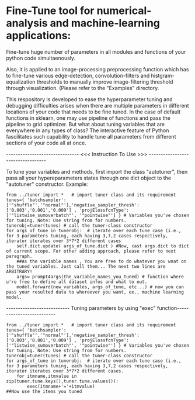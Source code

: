 # Fine-Tune tool for numerical-analysis and machine-learning applications:
Fine-tune huge number of parameters in all modules and functions of your python code simultaenously. 

Also, it is applied to an image-processing preprocessing function which has to fine-tune various edge-detection, convolution-filters and histgram-equalization thresholds to manually improve image-filtering threshold through visualization. (Please refer to the "Examples" directory.

This respository is developed to ease the hyperparameter tuning and debugging difficulties arises when there are multiple parameters in different locations of your code that needs to be fine tuned. In the case of default functions in sklearn, one may use pipeline of functions and pass the pipeline to grid optimizer. But what about tuning variables that are everywhere in any types of class? The interactive feature of Python fascilitates such capability to handle tune all parameters from different sections of your code all at once.


------------------------------- <<< Instruction To Use >>> ----------------------------------

To tune your variables and methods, first import the class "autotuner", then pass all your hypereparameters states through one dict object to the "autotuner" constructor. Example:

    from ../tuner import *   # import tuner class and its requirement
    tunes={ 'batchsampler':['"shuffle"','"normal"'],'negative_sampler_thresh':['0.003','0.001','0.009'] , 'projElossfcnType':['"listwise_sumoverbatch"', '"pointwise"'] } # Variables you've chosen for tuning. Note: Use string from for numbers.
    tunerobj=tuner(tunes) # call the tuner-class constructor
    for args_of_tune in tunerobj:  # iterate over each tune case (i.e., for 3 parameters tuning, each having 3,7,2 cases respectively, iterator iterates over 3*7*2 different cases
        self.dict.update( args_of_tune.dict ) #Now, cast args.dict to dict of current scope. For other adding approach, please refer to next paragraph.   
        ##As the variable names , You are free to do whatever you wnat on the tuned variables. Just call them... The next two lines are ARBITRARY!
        args= prompt4args(the_variable_names_you_tuned) # function where u're free to define all dataset infos and what to out.
        model.forward(new_variables, args_of_tune, etc...) # now you can pass your resulted data to whereever you want, ex., machine learning model.


--------------------------- Tuning parameters by using "exec" function--------------------------

    from ../tuner import *   # import tuner class and its requirement
    tunes={ 'batchsampler':['"shuffle"','"normal"'],'negative_sampler_thresh':['0.003','0.001','0.009'] , 'projElossfcnType':['"listwise_sumoverbatch"', '"pointwise"'] } # Variables you've chosen for tuning. Note: Use string from for numbers.
    tunerobj=tuner(tunes) # call the tuner-class constructor
    for args_of_tune in tunerobj:  # iterate over each tune case (i.e., for 3 parameters tuning, each having 3,7,2 cases respectively, iterator iterates over 3*7*2 different cases.
        for itmname,itmvalue in zip(tuner.tune.keys(),tuner.tune.values()):
            exec(itmname+'='+itmvalue)
    ##Now use the items you tuned
